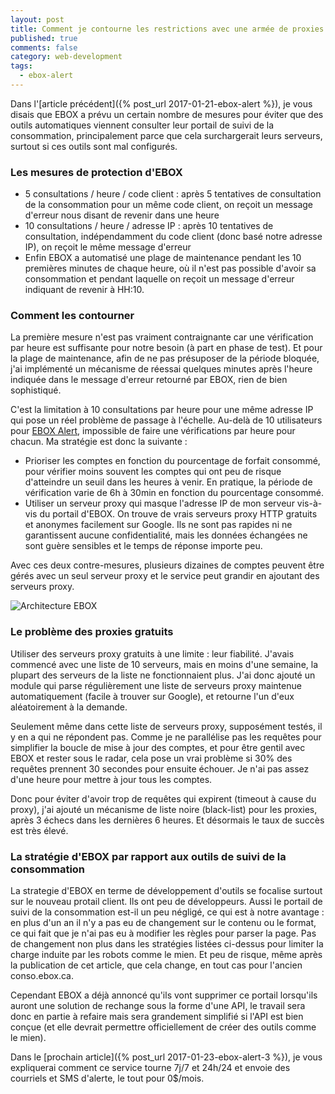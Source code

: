 ```yaml
---
layout: post
title: Comment je contourne les restrictions avec une armée de proxies
published: true
comments: false
category: web-development
tags:
  - ebox-alert
---
```


Dans l'[article précédent]({% post_url 2017-01-21-ebox-alert %}), je vous disais que EBOX a prévu un certain nombre de mesures pour éviter que des outils automatiques viennent consulter leur portail de suivi de la consommation, principalement parce que cela surchargerait leurs serveurs, surtout si ces outils sont mal configurés.

### Les mesures de protection d'EBOX

* 5 consultations / heure / code client : après 5 tentatives de consultation de la consommation pour un même code client, on reçoit un message d'erreur nous disant de revenir dans une heure
* 10 consultations / heure / adresse IP : après 10 tentatives de consultation, indépendamment du code client (donc basé notre adresse IP), on reçoit le même message d'erreur
* Enfin EBOX a automatisé une plage de maintenance pendant les 10 premières minutes de chaque heure, où il n'est pas possible d'avoir sa consommation et pendant laquelle on reçoit un message d'erreur indiquant de revenir à HH:10.

### Comment les contourner

La première mesure n'est pas vraiment contraignante car une vérification par heure est suffisante pour notre besoin (à part en phase de test). Et pour la plage de maintenance, afin de ne pas présuposer de la période bloquée, j'ai implémenté un mécanisme de réessai quelques minutes après l'heure indiquée dans le message d'erreur retourné par EBOX, rien de bien sophistiqué.

C'est la limitation à 10 consultations par heure pour une même adresse IP qui pose un réel problème de passage à l'échelle. Au-delà de 10 utilisateurs pour [EBOX Alert][ebox-alert], impossible de faire une vérifications par heure pour chacun. Ma stratégie est donc la suivante :

* Prioriser les comptes en fonction du pourcentage de forfait consommé, pour vérifier moins souvent les comptes qui ont peu de risque d'atteindre un seuil dans les heures à venir. En pratique, la période de vérification varie de 6h à 30min en fonction du pourcentage consommé.
* Utiliser un serveur proxy qui masque l'adresse IP de mon serveur vis-à-vis du portail d'EBOX. On trouve de vrais serveurs proxy HTTP gratuits et anonymes facilement sur Google. Ils ne sont pas rapides ni ne garantissent aucune confidentialité, mais les données échangées ne sont guère sensibles et le temps de réponse importe peu.

Avec ces deux contre-mesures, plusieurs dizaines de comptes peuvent être gérés avec un seul serveur proxy et le service peut grandir en ajoutant des serveurs proxy.

![Architecture EBOX]({{site.baseurl}}/images/EBOX-Architecture.png)


### Le problème des proxies gratuits

Utiliser des serveurs proxy gratuits à une limite : leur fiabilité. J'avais commencé avec une liste de 10 serveurs, mais en moins d'une semaine, la plupart des serveurs de la liste ne fonctionnaient plus. J'ai donc ajouté un module qui parse régulièrement une liste de serveurs proxy maintenue automatiquement (facile à trouver sur Google), et retourne l'un d'eux aléatoirement à la demande.

Seulement même dans cette liste de serveurs proxy, supposément testés, il y en a qui ne répondent pas. Comme je ne parallélise pas les requêtes pour simplifier la boucle de mise à jour des comptes, et pour être gentil avec EBOX et rester sous le radar, cela pose un vrai problème si 30% des requêtes prennent 30 secondes pour ensuite échouer. Je n'ai pas assez d'une heure pour mettre à jour tous les comptes. 

Donc pour éviter d'avoir trop de requêtes qui expirent (timeout à cause du proxy), j'ai ajouté un mécanisme de liste noire (black-list) pour les proxies, après 3 échecs dans les dernières 6 heures. Et désormais le taux de succès est très élevé.

### La stratégie d'EBOX par rapport aux outils de suivi de la consommation

La strategie d'EBOX en terme de développement d'outils se focalise surtout sur le nouveau protail client. Ils ont peu de développeurs. Aussi le portail de suivi de la consommation est-il un peu négligé, ce qui est à notre avantage : en plus d'un an il n'y a pas eu de changement sur le contenu ou le format, ce qui fait que je n'ai pas eu à modifier les règles pour parser la page. Pas de changement non plus dans les stratégies listées ci-dessus pour limiter la charge induite par les robots comme le mien. Et peu de risque, même après la publication de cet article, que cela change, en tout cas pour l'ancien conso.ebox.ca.

Cependant EBOX a déjà annoncé qu'ils vont supprimer ce portail lorsqu'ils auront une solution de rechange sous la forme d'une API, le travail sera donc en partie à refaire mais sera grandement simplifié si l'API est bien conçue (et elle devrait permettre officiellement de créer des outils comme le mien).

Dans le [prochain article]({% post_url 2017-01-23-ebox-alert-3 %}), je vous expliquerai comment ce service tourne 7j/7 et 24h/24 et envoie des courriels et SMS d'alerte, le tout pour 0$/mois.


[ebox-alert]: http://www.ebox-alert.ca "ebox-alert.ca"
